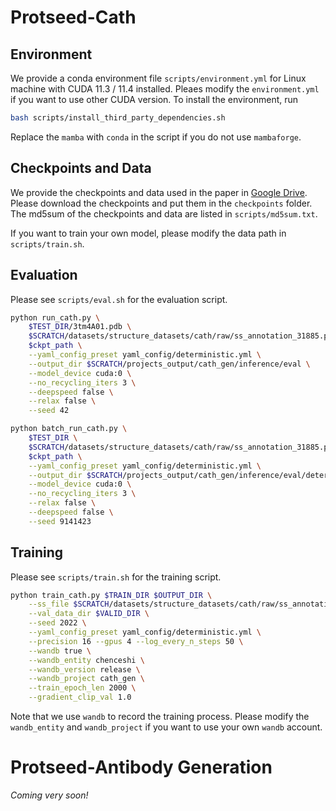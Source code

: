 # Protseed-Cath

## Environment
We provide a conda environment file `scripts/environment.yml` for Linux machine with CUDA 11.3 / 11.4 installed. Pleaes modify the `environment.yml` if you want to use other CUDA version. To install the environment, run
```bash
bash scripts/install_third_party_dependencies.sh
```
Replace the `mamba` with `conda` in the script if you do not use `mambaforge`.

## Checkpoints and Data
We provide the checkpoints and data used in the paper in [Google Drive](https://drive.google.com/drive/folders/1Z3Z3Z2Z2Z2Z2Z2Z2Z2Z2Z2Z2Z2Z2Z2Z2?usp=sharing). Please download the checkpoints and put them in the `checkpoints` folder. The md5sum of the checkpoints and data are listed in `scripts/md5sum.txt`.

If you want to train your own model, please modify the data path in `scripts/train.sh`.

## Evaluation
Please see `scripts/eval.sh` for the evaluation script. 


```bash
python run_cath.py \
    $TEST_DIR/3tm4A01.pdb \
    $SCRATCH/datasets/structure_datasets/cath/raw/ss_annotation_31885.pkl \
    $ckpt_path \
    --yaml_config_preset yaml_config/deterministic.yml \
    --output_dir $SCRATCH/projects_output/cath_gen/inference/eval \
    --model_device cuda:0 \
    --no_recycling_iters 3 \
    --deepspeed false \
    --relax false \
    --seed 42

python batch_run_cath.py \
    $TEST_DIR \
    $SCRATCH/datasets/structure_datasets/cath/raw/ss_annotation_31885.pkl \
    $ckpt_path \
    --yaml_config_preset yaml_config/deterministic.yml \
    --output_dir $SCRATCH/projects_output/cath_gen/inference/eval/deterministic \
    --model_device cuda:0 \
    --no_recycling_iters 3 \
    --relax false \
    --deepspeed false \
    --seed 9141423
```

## Training
Please see `scripts/train.sh` for the training script.

```bash
python train_cath.py $TRAIN_DIR $OUTPUT_DIR \
    --ss_file $SCRATCH/datasets/structure_datasets/cath/raw/ss_annotation_31885.pkl \
    --val_data_dir $VALID_DIR \
    --seed 2022 \
    --yaml_config_preset yaml_config/deterministic.yml \
    --precision 16 --gpus 4 --log_every_n_steps 50 \
    --wandb true \
    --wandb_entity chenceshi \
    --wandb_version release \
    --wandb_project cath_gen \
    --train_epoch_len 2000 \
    --gradient_clip_val 1.0
```

Note that we use `wandb` to record the training process. Please modify the `wandb_entity` and `wandb_project` if you want to use your own `wandb` account.

# Protseed-Antibody Generation

*Coming very soon!*